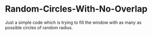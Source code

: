 # Random-Circles-With-No-Overlap
Just a simple code which is trying to fill the window with as many as possible circles of random radius.
